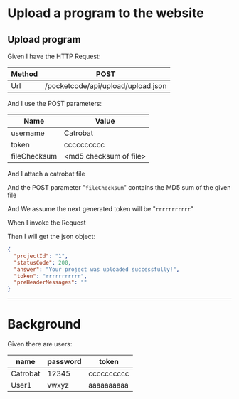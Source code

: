 # Upload a program to the website
> 

## Upload program
> 

Given I have the HTTP Request:

| Method | POST |
| --- | --- |
| Url | /pocketcode/api/upload/upload.json |
   
And I use the POST parameters:

| Name | Value |
| --- | --- |
| username | Catrobat |
| token | cccccccccc |
| fileChecksum | &lt;md5 checksum of file&gt; |
   
And I attach a catrobat file
 
And the POST parameter &quot;`fileChecksum`&quot; contains the MD5 sum of the given file
 
And We assume the next generated token will be &quot;`rrrrrrrrrrr`&quot;
 
When I invoke the Request
 
Then I will get the json object:
```json
{
  "projectId": "1",
  "statusCode": 200,
  "answer": "Your project was uploaded successfully!",
  "token": "rrrrrrrrrrr",
  "preHeaderMessages": ""
}
```
 
 


---

  
# Background

Given there are users:

| name | password | token |
| --- | --- | --- |
| Catrobat | 12345 | cccccccccc |
| User1 | vwxyz | aaaaaaaaaa |
   
 